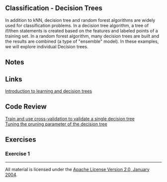 ## Classification - Decision Trees

In addition to kNN, decision tree and random forest algorithms are widely used for classification problems.  In a decision tree algorithm, a tree of if/then statements is created based on the features and labeled points of a training set.  In a random forest algorithm, many decision trees are built and the results are combined (a type of "ensemble" model). In these examples, we will explore individual Decision trees.

## Notes

## Links

[Introduction to learning and decision trees](https://www.cs.cmu.edu/afs/cs/academic/class/15381-s07/www/slides/041007decisionTrees1.pdf)  

## Code Review

[Train and use cross-validation to validate a single decision tree](example1/example1.go)    
[Tuning the pruning parameter of the decision tree](example2/example2.go)    

## Exercises

### Exercise 1

___
All material is licensed under the [Apache License Version 2.0, January 2004](http://www.apache.org/licenses/LICENSE-2.0).
